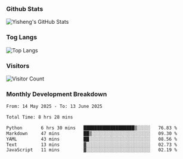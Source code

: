 ### Github Stats
![Yisheng's GitHub Stats](https://github-readme-stats-9qabuvhk1-gongyisheng.vercel.app/api?username=gongyisheng&count_private=true&show_icons=true)
### Tog Langs
![Top Langs](https://github-readme-stats-9qabuvhk1-gongyisheng.vercel.app/api/top-langs/?username=gongyisheng&layout=compact)
### Visitors
![Visitor Count](https://profile-counter.glitch.me/gongyisheng/count.svg)
### Monthly Development Breakdown
<!--START_SECTION:waka-->

```txt
From: 14 May 2025 - To: 13 June 2025

Total Time: 8 hrs 28 mins

Python       6 hrs 30 mins   ███████████████████▒░░░░░   76.83 %
Markdown     47 mins         ██▒░░░░░░░░░░░░░░░░░░░░░░   09.30 %
YAML         43 mins         ██░░░░░░░░░░░░░░░░░░░░░░░   08.56 %
Text         13 mins         ▓░░░░░░░░░░░░░░░░░░░░░░░░   02.73 %
JavaScript   11 mins         ▓░░░░░░░░░░░░░░░░░░░░░░░░   02.19 %
```

<!--END_SECTION:waka-->
